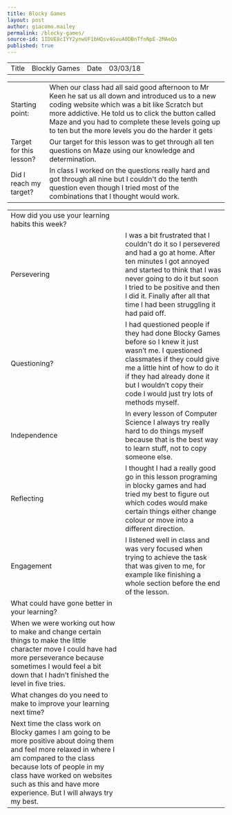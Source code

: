 ```yaml
---
title: Blocky Games
layout: post
author: giacomo.mailey
permalink: /blocky-games/
source-id: 1IDUE8cIYY2ynwUF1bHQsv4GvuA0DBnTfnNpE-2MAeQo
published: true
---
```

<table>
  <tr>
    <td>Title</td>
    <td>Blockly Games</td>
    <td>Date</td>
    <td>03/03/18</td>
  </tr>
</table>


<table>
  <tr>
    <td>Starting point:</td>
    <td>When our class had all said good afternoon to Mr Keen he sat us all down and introduced us to a new coding website which was a bit like Scratch but more addictive. He told us to click the button called Maze and you had to complete these levels going up to ten but the more levels you do the harder it gets  </td>
  </tr>
  <tr>
    <td>Target for this lesson?</td>
    <td>Our target for this lesson was to get through all ten questions on Maze using our knowledge and determination. </td>
  </tr>
  <tr>
    <td>Did I reach my target? </td>
    <td>In class I worked on the questions really hard and got through all nine but I couldn't do the tenth question even though I tried most of the combinations that I thought would work.</td>
  </tr>
</table>


<table>
  <tr>
    <td>How did you use your learning habits this week?</td>
    <td></td>
  </tr>
  <tr>
    <td>Persevering</td>
    <td>I was a bit frustrated that I couldn't do it so I persevered and had a go at home. After ten minutes I got annoyed and started to think that I was never going to do it but soon I tried to be positive and then I did it. Finally after all that time I had been struggling it had paid off.</td>
  </tr>
  <tr>
    <td>Questioning?</td>
    <td>I had questioned people if they had done Blocky Games before so I knew it just wasn’t me. I questioned classmates if they could give me a little hint of how to do it if they had already done it but I wouldn’t copy their code I would just try lots of methods myself.</td>
  </tr>
  <tr>
    <td>Independence</td>
    <td>In every lesson of Computer Science I always try really hard to do things myself because that is the best way to learn stuff, not to copy someone else.</td>
  </tr>
  <tr>
    <td>Reflecting</td>
    <td>I thought I had a really good go in this lesson programing in blocky games and had tried my best to figure out which codes would make certain things either change colour or move into a different direction. </td>
  </tr>
  <tr>
    <td>Engagement</td>
    <td>I listened well in class and was very focused when trying to achieve the task that was given to me, for example like finishing a whole section before the end of the lesson.</td>
  </tr>
  <tr>
    <td>What could have gone better in your learning?</td>
    <td></td>
  </tr>
  <tr>
    <td>When we were working out how to make and change certain things to make the little character move I could have had more perseverance because sometimes I would feel a bit down that I hadn’t finished the level in five tries.</td>
    <td></td>
  </tr>
  <tr>
    <td>What changes do you need to make to improve your learning next time?</td>
    <td></td>
  </tr>
  <tr>
    <td>Next time the class  work on Blocky games I am going to be more positive about doing them and feel more relaxed in where I am compared to the class because lots of people in my class have worked on websites such as this and have more experience. But I will always try my best.</td>
    <td></td>
  </tr>
</table>


